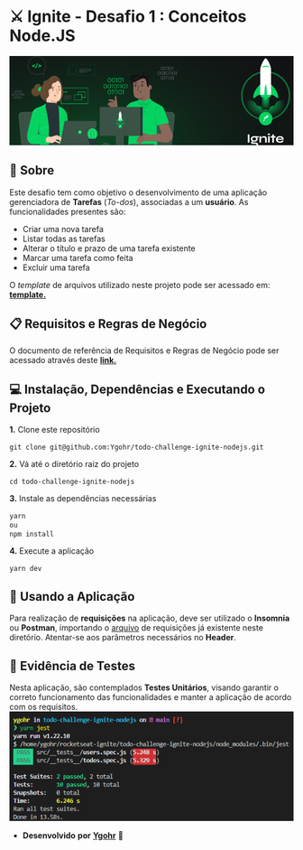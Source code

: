 # ⚔️ Ignite - Desafio 1 : Conceitos Node.JS
![](assets/capa_ignite.png)
<br>

## :pushpin: Sobre
Este desafio tem como objetivo o desenvolvimento de uma aplicação gerenciadora de **Tarefas** (_To-dos_), associadas a um **usuário**. 
As funcionalidades presentes são:
- Criar uma nova tarefa
- Listar todas as tarefas
- Alterar o título e prazo de uma tarefa existente
- Marcar uma tarefa como feita
- Excluir uma tarefa

O _template_ de arquivos utilizado neste projeto pode ser acessado em: [**template.**](https://github.com/rocketseat-education/ignite-template-conceitos-do-nodejs)

## 📋 Requisitos e Regras de Negócio
O documento de referência de Requisitos e Regras de Negócio pode ser acessado através deste [**link.**](https://www.notion.so/Requisitos-e-Regras-de-Neg-cio-TodosAPI-639401aa8c6f4b48b5aa1db7c53ab107)

## 💻 Instalação, Dependências e Executando o Projeto
**1.** Clone este repositório 
```
git clone git@github.com:Ygohr/todo-challenge-ignite-nodejs.git
``` 
**2.** Vá até o diretório raiz do projeto
```
cd todo-challenge-ignite-nodejs
``` 
**3.** Instale as dependências necessárias
```
yarn 
ou
npm install
```
**4.** Execute a aplicação
```
yarn dev
```

## :floppy_disk: Usando a Aplicação
Para realização de **requisições** na aplicação, deve ser utilizado o **Insomnia** ou **Postman**, importando o [arquivo](insomnia_requests) de requisições já existente neste diretório.
Atentar-se aos parâmetros necessários no **Header**.

## :syringe: Evidência de Testes
Nesta aplicação, são contemplados **Testes Unitários**, visando garantir o correto funcionamento das funcionalidades e manter a aplicação de acordo com os requisitos. <br/>
![](assets/test_evidence.png)


- **Desenvolvido** **por** [**Ygohr**](https://www.linkedin.com/in/ygohr-medeiros-28451b14a/) 🤖
